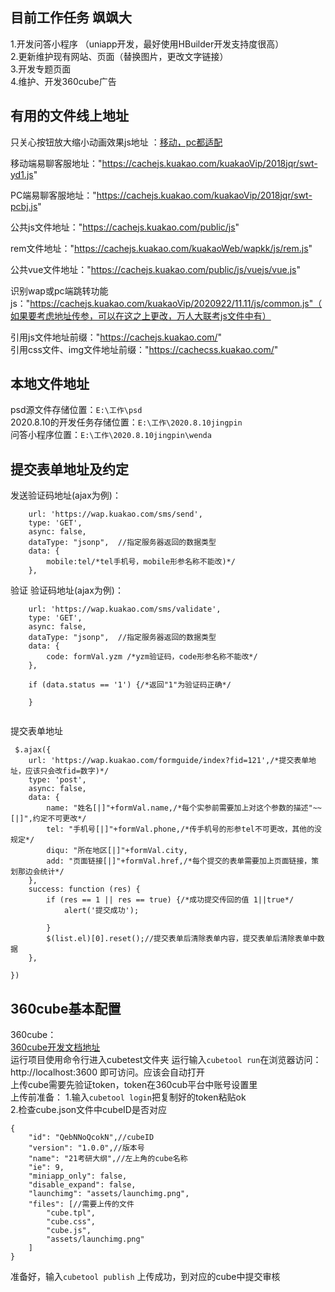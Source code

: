 ## 目前工作任务 飒飒大
1.开发问答小程序  （uniapp开发，最好使用HBuilder开发支持度很高）  
2.更新维护现有网站、页面（替换图片，更改文字链接）  
3.开发专题页面  
4.维护、开发360cube广告  
## 有用的文件线上地址
只关心按钮放大缩小动画效果js地址 ：[移动，pc都适配](https://cachejs.kuakao.com/kuakaoVip/2020922/11.11/js/wap.js)  

移动端易聊客服地址："https://cachejs.kuakao.com/kuakaoVip/2018jqr/swt-yd1.js"  

PC端易聊客服地址："https://cachejs.kuakao.com/kuakaoVip/2018jqr/swt-pcbj.js"  

公共js文件地址："https://cachejs.kuakao.com/public/js"  

rem文件地址："https://cachejs.kuakao.com/kuakaoWeb/wapkk/js/rem.js"

公共vue文件地址："https://cachejs.kuakao.com/public/js/vuejs/vue.js"

识别wap或pc端跳转功能js："https://cachejs.kuakao.com/kuakaoVip/2020922/11.11/js/common.js"（如果要考虑地址传参，可以在这之上更改，万人大联考js文件中有）

引用js文件地址前缀："https://cachejs.kuakao.com/"  
引用css文件、img文件地址前缀："https://cachecss.kuakao.com/"
## 本地文件地址
psd源文件存储位置：`E:\工作\psd `  
2020.8.10的开发任务存储位置：`E:\工作\2020.8.10jingpin`   
问答小程序位置：`E:\工作\2020.8.10jingpin\wenda`  
## 提交表单地址及约定
发送验证码地址(ajax为例)：  
```	
	url: 'https://wap.kuakao.com/sms/send',
	type: 'GET',
	async: false,
	dataType: "jsonp",  //指定服务器返回的数据类型
	data: {
		mobile:tel/*tel手机号，mobile形参名称不能改)*/ 
	},
```
验证 验证码地址(ajax为例)：  
```
	url: 'https://wap.kuakao.com/sms/validate',
	type: 'GET',
	async: false,
	dataType: "jsonp",  //指定服务器返回的数据类型
	data: {
		code: formVal.yzm /*yzm验证码，code形参名称不能改*/ 
	},
	
	if (data.status == '1') {/*返回"1"为验证码正确*/ 
		
	}
	
```
提交表单地址  
```
 $.ajax({
	url: 'https://wap.kuakao.com/formguide/index?fid=121',/*提交表单地址，应该只会改fid=数字)*/
	type: 'post',
	async: false,
	data: {
		name: "姓名[|]"+formVal.name,/*每个实参前需要加上对这个参数的描述"~~[|]",约定不可更改*/ 
		tel: "手机号[|]"+formVal.phone,/*传手机号的形参tel不可更改，其他的没规定*/ 
		diqu: "所在地区[|]"+formVal.city,
		add: "页面链接[|]"+formVal.href,/*每个提交的表单需要加上页面链接，策划那边会统计*/ 
	},
	success: function (res) {
		if (res == 1 || res == true) {/*成功提交传回的值 1||true*/ 
			alert('提交成功');
		   
		}
		$(list.el)[0].reset();//提交表单后清除表单内容，提交表单后清除表单中数据
	},

})
```

## 360cube基本配置
360cube：  
[360cube开发文档地址](https://cube.360.com/docs)  
运行项目使用命令行进入cubetest文件夹
运行输入`cubetool run`在浏览器访问：http://localhost:3600 即可访问。应该会自动打开  
上传cube需要先验证token，token在360cub平台中账号设置里  
上传前准备：
1.输入`cubetool login`把复制好的token粘贴ok  
2.检查cube.json文件中cubeID是否对应
```
{
	"id": "QebNNoQcokN",//cubeID
	"version": "1.0.0",//版本号
	"name": "21考研大纲",//左上角的cube名称
	"ie": 9,
	"miniapp_only": false,
	"disable_expand": false,
	"launchimg": "assets/launchimg.png",
	"files": [//需要上传的文件
		"cube.tpl",
		"cube.css",
		"cube.js",
		"assets/launchimg.png"
	]
}
```
准备好，输入`cubetool publish` 上传成功，到对应的cube中提交审核

